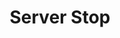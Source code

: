 ---
title: Server Stop
position: 2.8
type: post
description: /api/v1/server/{instance_id}/stop/
left_code_blocks:
  - code_block: |-
      $.ajax({
        url: '/api/v1/server/{instance_id}/stop/',
        headers: {
            'Authorization':'Token $TOKEN',
        },
        method: 'POST',
        dataType: 'json',
        success: function(data){
          console.log(data);
        }
      });
    title: jQuery
    language: javascript
  - code_block: |-
      r = requests.get("/api/v1/server/{instance_id}/stop/", token="YOUR_TOKEN_KEY")
      print r.text
    title: Python
    language: python
right_code_blocks:
  - code_block: |-
      {
        "message": "string"
      }

    title: Response
    language: json
---